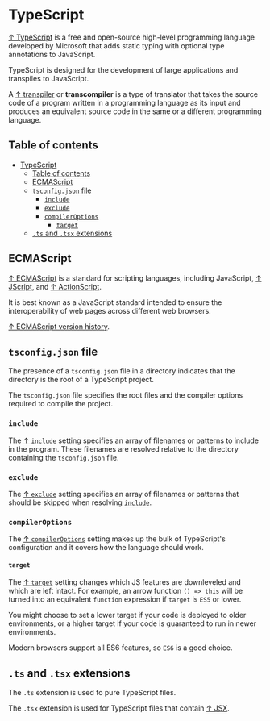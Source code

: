 # TypeScript

[↑ TypeScript](https://www.typescriptlang.org) is a free and open-source high-level programming language developed by Microsoft that adds static typing with optional type annotations to JavaScript.

TypeScript is designed for the development of large applications and transpiles to JavaScript.

A [↑ transpiler](https://en.wikipedia.org/wiki/Source-to-source_compiler) or **transcompiler** is a type of translator that takes the source code of a program written in a programming language as its input and produces an equivalent source code in the same or a different programming language.

## Table of contents

- [TypeScript](#typescript)
  - [Table of contents](#table-of-contents)
  - [ECMAScript](#ecmascript)
  - [`tsconfig.json` file](#tsconfigjson-file)
    - [`include`](#include)
    - [`exclude`](#exclude)
    - [`compilerOptions`](#compileroptions)
      - [`target`](#target)
  - [`.ts` and `.tsx` extensions](#ts-and-tsx-extensions)

## ECMAScript

[↑ ECMAScript](https://en.wikipedia.org/wiki/ECMAScript) is a standard for scripting languages, including JavaScript, [↑ JScript](https://en.wikipedia.org/wiki/JScript), and [↑ ActionScript](https://en.wikipedia.org/wiki/ActionScript).

It is best known as a JavaScript standard intended to ensure the interoperability of web pages across different web browsers.

[↑ ECMAScript version history](https://en.wikipedia.org/wiki/ECMAScript_version_history).

## `tsconfig.json` file

The presence of a `tsconfig.json` file in a directory indicates that the directory is the root of a TypeScript project.

The `tsconfig.json` file specifies the root files and the compiler options required to compile the project.

### `include`

The [↑ `include`](https://www.typescriptlang.org/tsconfig#include) setting specifies an array of filenames or patterns to include in the program. These filenames are resolved relative to the directory containing the `tsconfig.json` file.

### `exclude`

The [↑ `exclude`](https://www.typescriptlang.org/tsconfig#exclude) setting specifies an array of filenames or patterns that should be skipped when resolving [`include`](#include).

### `compilerOptions`

The [↑ `compilerOptions`](https://www.typescriptlang.org/tsconfig#compilerOptions) setting makes up the bulk of TypeScript's configuration and it covers how the language should work.

#### `target`

The [↑ `target`](https://www.typescriptlang.org/tsconfig#target) setting changes which JS features are downleveled and which are left intact. For example, an arrow function `() => this` will be turned into an equivalent `function` expression if `target` is `ES5` or lower.

You might choose to set a lower target if your code is deployed to older environments, or a higher target if your code is guaranteed to run in newer environments.

Modern browsers support all ES6 features, so `ES6` is a good choice.

## `.ts` and `.tsx` extensions

The `.ts` extension is used fo pure TypeScript files.

The `.tsx` extension is used for TypeScript files that contain [↑ JSX](https://react.dev/learn/writing-markup-with-jsx).
